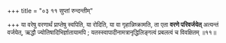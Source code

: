 +++
title = "०३ ११ सुप्तां रुन्दन्तीम्"

+++
या वरेषु वरणार्थं प्राप्तेषु स्वपिति, या रोदिति, या वा गृहान्निष्क्रामति, ता एता **वरणे परिवर्जयेत्** अत्यन्तं वर्जयेत्, ऋद्धौ ज्योतिषादिभिर्ज्ञातायामपि ; यतस्स्वापादीनामत्रानृद्धिलिङ्गत्वं प्रबलत्वं च विवक्षितम् ॥११॥